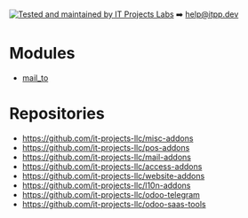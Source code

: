 [![Tested and maintained by IT Projects Labs](https://itpp.dev/images/infinity-readme.png)](https://itpp.dev)
:arrow_right: help@itpp.dev
# Modules

* [mail_to](https://apps.odoo.com/apps/modules/13.0/mail_to/)

# Repositories

* https://github.com/it-projects-llc/misc-addons
* https://github.com/it-projects-llc/pos-addons
* https://github.com/it-projects-llc/mail-addons
* https://github.com/it-projects-llc/access-addons
* https://github.com/it-projects-llc/website-addons
* https://github.com/it-projects-llc/l10n-addons
* https://github.com/it-projects-llc/odoo-telegram
* https://github.com/it-projects-llc/odoo-saas-tools
